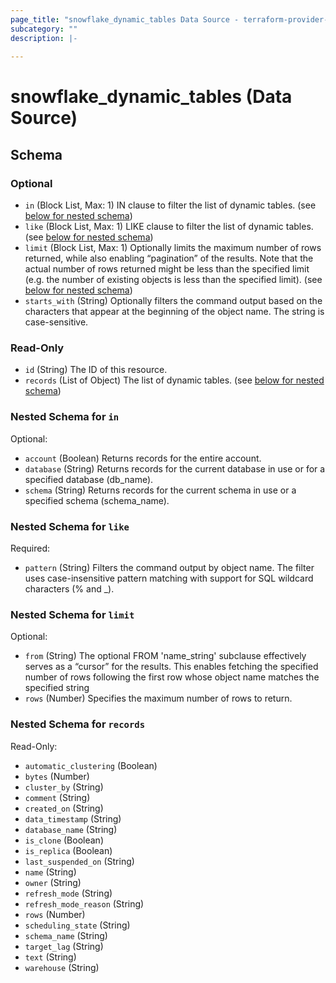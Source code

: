 ```yaml
---
page_title: "snowflake_dynamic_tables Data Source - terraform-provider-snowflake"
subcategory: ""
description: |-
  
---
```


# snowflake_dynamic_tables (Data Source)





<!-- schema generated by tfplugindocs -->
## Schema

### Optional

- `in` (Block List, Max: 1) IN clause to filter the list of dynamic tables. (see [below for nested schema](#nestedblock--in))
- `like` (Block List, Max: 1) LIKE clause to filter the list of dynamic tables. (see [below for nested schema](#nestedblock--like))
- `limit` (Block List, Max: 1) Optionally limits the maximum number of rows returned, while also enabling “pagination” of the results. Note that the actual number of rows returned might be less than the specified limit (e.g. the number of existing objects is less than the specified limit). (see [below for nested schema](#nestedblock--limit))
- `starts_with` (String) Optionally filters the command output based on the characters that appear at the beginning of the object name. The string is case-sensitive.

### Read-Only

- `id` (String) The ID of this resource.
- `records` (List of Object) The list of dynamic tables. (see [below for nested schema](#nestedatt--records))

<a id="nestedblock--in"></a>
### Nested Schema for `in`

Optional:

- `account` (Boolean) Returns records for the entire account.
- `database` (String) Returns records for the current database in use or for a specified database (db_name).
- `schema` (String) Returns records for the current schema in use or a specified schema (schema_name).


<a id="nestedblock--like"></a>
### Nested Schema for `like`

Required:

- `pattern` (String) Filters the command output by object name. The filter uses case-insensitive pattern matching with support for SQL wildcard characters (% and _).


<a id="nestedblock--limit"></a>
### Nested Schema for `limit`

Optional:

- `from` (String) The optional FROM 'name_string' subclause effectively serves as a “cursor” for the results. This enables fetching the specified number of rows following the first row whose object name matches the specified string
- `rows` (Number) Specifies the maximum number of rows to return.


<a id="nestedatt--records"></a>
### Nested Schema for `records`

Read-Only:

- `automatic_clustering` (Boolean)
- `bytes` (Number)
- `cluster_by` (String)
- `comment` (String)
- `created_on` (String)
- `data_timestamp` (String)
- `database_name` (String)
- `is_clone` (Boolean)
- `is_replica` (Boolean)
- `last_suspended_on` (String)
- `name` (String)
- `owner` (String)
- `refresh_mode` (String)
- `refresh_mode_reason` (String)
- `rows` (Number)
- `scheduling_state` (String)
- `schema_name` (String)
- `target_lag` (String)
- `text` (String)
- `warehouse` (String)
